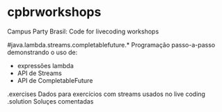 # cpbrworkshops
Campus Party Brasil: Code for livecoding workshops

#java.lambda.streams.completablefuture.*
Programação passo-a-passo demonstrando o uso de:
- expressões lambda
- API de Streams
- API de CompletableFuture

.exercises
  Dados para exercícios com streams usados no live coding
.solution
  Soluçes comentadas
